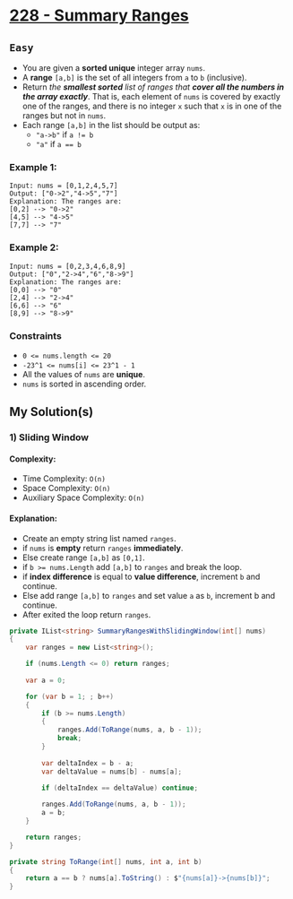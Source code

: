 [leet]: https://leetcode.com/problems/summary-ranges/

# [228 - Summary Ranges][leet]

## ```Easy```

- You are given a **sorted unique** integer array `nums`.
- A **range** `[a,b]` is the set of all integers from `a` to `b` (inclusive).
- Return _the **smallest sorted** list of ranges that **cover all the numbers in the array exactly**_. That is, each element of `nums` is covered by exactly one of the ranges, and there is no integer `x` such that `x` is in one of the ranges but not in `nums`.
- Each range `[a,b]` in the list should be output as:
  - `"a->b"` if `a != b`
  - `"a"` if `a == b`

### Example 1:

```
Input: nums = [0,1,2,4,5,7]
Output: ["0->2","4->5","7"]
Explanation: The ranges are:
[0,2] --> "0->2"
[4,5] --> "4->5"
[7,7] --> "7"
```

### Example 2:

```
Input: nums = [0,2,3,4,6,8,9]
Output: ["0","2->4","6","8->9"]
Explanation: The ranges are:
[0,0] --> "0"
[2,4] --> "2->4"
[6,6] --> "6"
[8,9] --> "8->9"
```

### Constraints

- `0 <= nums.length <= 20`
- `-23^1 <= nums[i] <= 23^1 - 1`
- All the values of `nums` are **unique**.
- `nums` is sorted in ascending order.


## My Solution(s)

### 1) Sliding Window

#### Complexity:

- Time Complexity: ```O(n)```
- Space Complexity: ```O(n)```
- Auxiliary Space Complexity: ```O(n)```

#### Explanation:

- Create an empty string list named `ranges`.
- if `nums` is **empty** return `ranges` **immediately**.
- Else create range `[a,b]` as `[0,1]`.
- if `b >= nums.Length` add `[a,b]` to `ranges` and break the loop.
- if **index difference** is equal to **value difference**, increment `b` and continue.
- Else add range `[a,b]` to `ranges` and set value `a` as `b`, increment b and continue.
- After exited the loop return `ranges`.

```cs
private IList<string> SummaryRangesWithSlidingWindow(int[] nums)
{
    var ranges = new List<string>();

    if (nums.Length <= 0) return ranges;
    
    var a = 0;

    for (var b = 1; ; b++)
    {
        if (b >= nums.Length)
        {
            ranges.Add(ToRange(nums, a, b - 1));
            break;
        }
        
        var deltaIndex = b - a;
        var deltaValue = nums[b] - nums[a];
            
        if (deltaIndex == deltaValue) continue;

        ranges.Add(ToRange(nums, a, b - 1));
        a = b;
    }

    return ranges;
}

private string ToRange(int[] nums, int a, int b)
{
    return a == b ? nums[a].ToString() : $"{nums[a]}->{nums[b]}";
}
```
